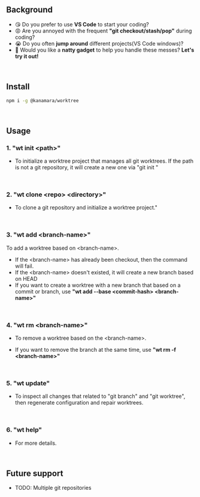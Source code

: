 ## Background

- 😘 Do you prefer to use **VS Code** to start your coding?
- 😡 Are you annoyed with the frequent **"git checkout/stash/pop"** during coding?
- 😭 Do you often **jump around** different projects(VS Code windows)?
- 🤪 Would you like a **natty gadget** to help you handle these messes? **Let's try it out!**

<br/>

## Install

```sh
npm i -g @kanamara/worktree
```

<br/>

## Usage
### 1. "wt init \<path\>"

- To initialize a worktree project that manages all git worktrees. If the path is not a git repository, it will create a new one via "git init <path>"

<br/>

### 2. "wt clone \<repo\> \<directory\>"

- To clone a git repository and initialize a worktree project."

<br/>

### 3. "wt add \<branch-name\>"

To add a worktree based on \<branch-name\>.

- If the \<branch-name\> has already been checkout, then the command will fail.
- If the \<branch-name\> doesn't existed, it will create a new branch based on HEAD
- If you want to create a worktree with a new branch that based on a commit or branch, use **"wt add --base \<commit-hash\> \<branch-name\>"**

<br/>

### 4. "wt rm \<branch-name\>"

- To remove a worktree based on the \<branch-name\>.

- If you want to remove the branch at the same time, use **"wt rm -f \<branch-name\>"**

<br/>

### 5. "wt update"

- To inspect all changes that related to "git branch" and "git worktree", then regenerate configuration and repair worktrees.

<br/>

### 6. "wt help"

- For more details.

<br/>

## Future support
 - TODO: Multiple git repositories
